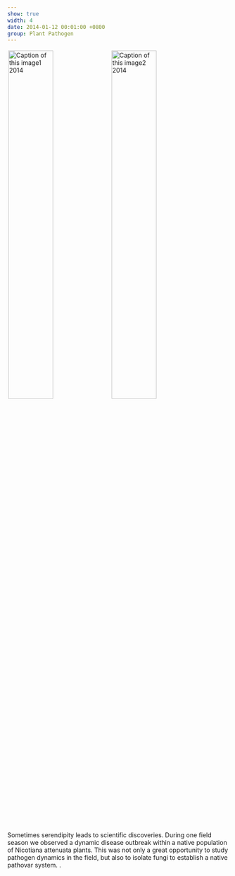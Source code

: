 ```yaml
---
show: true
width: 4
date: 2014-01-12 00:01:00 +0800
group: Plant Pathogen
---
```

<div>
 <img data-src="{{ 'assets/images/photos/IMG_2096m.jpg' | relative_url }}" class="lazy rounded" style="width: 45%; height: auto;margin: 2px;" src="{{ '/assets/images/empty_300x200.png' | relative_url }}" data-toggle="tooltip" data-placement="top" title="Caption of this image1 2014">
 <img data-src="{{ 'assets/images/photos/IMG_5120m.jpg' | relative_url }}" class="lazy rounded" style="width: 45%; height: auto;margin: 2px;" src="{{ '/assets/images/empty_300x200.png' | relative_url }}" data-toggle="tooltip" data-placement="top" title="Caption of this image2 2014">
      <div class="card-body">
    <p class="card-text">
      Sometimes serendipity leads to scientific discoveries. During one field season we observed a dynamic disease outbreak within a native population of Nicotiana attenuata plants. This was not only a great opportunity to study pathogen dynamics in the field, but also to isolate fungi to establish a native pathovar system. .
    </p>
  </div>
</div>

